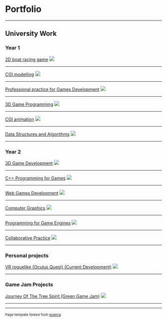 # Portfolio

---

## University Work
### Year 1
[2D boat racing game](uniProjects/YearOne/2DGamesProgramming)
<img src="images/2DBoatPreview.jpg?raw=true"/>

---
[CGI modelling](uniProjects/YearOne/CGIModelling)
<img src="images/3DModellingPreview.jpg?raw=true"/>


---
[Professional practice for Games Development](uniProjects/YearOne/ProfessionalPracticeForGamesDevelopment)
<img src="images/3DModellingPreview.jpg?raw=true"/>


---
[3D Game Programming](uniProjects/YearOne/3DGamesProgramming)
<img src="images/2DBoatPreview.jpg?raw=true"/>

---
[CGI animation](uniProjects/YearOne/CGIAnimation)
<img src="images/3DModellingPreview.jpg?raw=true"/>


---
[Data Structures and Algorithms](uniProjects/YearOne/DataStructuresAndAlgorithms)
<img src="images/3DModellingPreview.jpg?raw=true"/>


---
### Year 2
[3D Game Development](uniProjects/YearTwo/3DGameDev)
<img src="images/2DBoatPreview.jpg?raw=true"/>

---
[C++ Programming for Games](uniProjects/YearTwo/CPPForGames)
<img src="images/3DModellingPreview.jpg?raw=true"/>


---
[Web Games Development](uniProjects/YearTwo/WebGames)
<img src="images/3DModellingPreview.jpg?raw=true"/>


---
[Computer Graphics](uniProjects/YearTwo/ComputerGraphics)
<img src="images/2DBoatPreview.jpg?raw=true"/>

---
[Programming for Game Engines](uniProjects/YearTwo/ProgrammingForGameEngines)
<img src="images/3DModellingPreview.jpg?raw=true"/>


---
[Collaborative Practice](uniProjects/YearTwo/CollaborativePractice)
<img src="images/3DModellingPreview.jpg?raw=true"/>


---

### Personal projects

[VR roguelike (Oculus Quest) (Current Development)](https://jamesphilipprice.github.io/VRPersonalProject/)
<img src="images/VRProject_roguelikePreview.png?raw=true"/>

---

### Game Jam Projects

[Journey Of The Tree Spirit (Green Game Jam)](https://sebboscruff.itch.io/journey-of-the-tree-spirit)
<img src="images/GreenJam.jpg?raw=true"/>

---


---
<p style="font-size:11px">Page template forked from <a href="https://github.com/evanca/quick-portfolio">evanca</a></p>
<!-- Remove above link if you don't want to attibute -->
